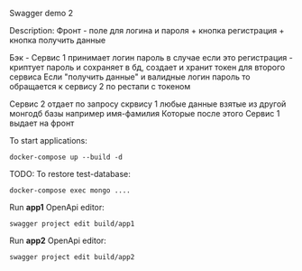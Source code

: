 Swagger demo 2

Description:
Фронт - поле для логина и пароля + кнопка регистрация + кнопка получить данные

Бэк - Сервис 1 принимает логин пароль в случае если это регистрация - криптует пароль и сохраняет в бд, создает и хранит токен для второго сервиса
Если "получить данные" и валидные логин пароль то обращается к сервису 2 по рестапи с токеном

Сервис 2 отдает по запросу скрвису 1 любые данные взятые из другой монгодб базы например имя-фамилия 
Которые после этого Сервис 1 выдает на фронт

To start applications:
```
docker-compose up --build -d
```

TODO:
To restore test-database:
```
docker-compose exec mongo ....
```


Run **app1** OpenApi editor:
```
swagger project edit build/app1
```

Run **app2** OpenApi editor:
```
swagger project edit build/app2
```